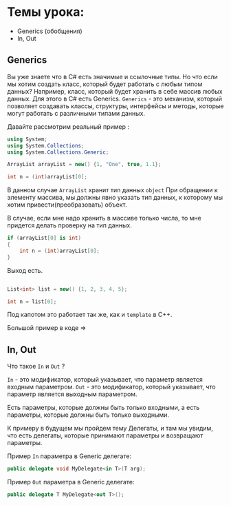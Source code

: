 ﻿# Темы урока: 
* Generics (обобщения)
* In, Out
## Generics

Вы уже знаете что в C# есть значимые и ссылочные типы.
Но что если мы хотим создать класс, который будет работать с любым типом данных?
Например, класс, который будет хранить в себе массив любых данных.
Для этого в C# есть Generics.
`Generics` - это механизм, который позволяет создавать классы, структуры, интерфейсы и методы, которые могут работать с различными типами данных.


Давайте рассмотрим реальный пример :

```csharp
using System;
using System.Collections;
using System.Collections.Generic;

ArrayList arrayList = new() {1, "One", true, 1.1};

int n = (int)arrayList[0];
```

В данном случае `ArrayList` хранит тип данных `object`
При обращении к элементу массива,
мы должны явно указать тип данных,
к которому мы хотим привести(преобразовать) объект.

В случае, если мне  надо хранить в массиве только числа, то мне придется делать проверку на тип данных.
```csharp
if (arrayList[0] is int)
{
    int n = (int)arrayList[0];
}
```

Выход есть.

```csharp

List<int> list = new() {1, 2, 3, 4, 5};

int n = list[0];
```
Под капотом это работает так же, как и `template` в C++.

Большой пример в коде =>

## In, Out

Что такое `In` и `Out` ?

`In` - это модификатор, который указывает, что параметр является входным параметром.
`Out` - это модификатор, который указывает, что параметр является выходным параметром.

Есть параметры, которые должны быть только входными, а есть параметры, которые должны быть только выходными.

К примеру в будущем мы пройдем тему Делегаты, и там мы увидим, что есть делегаты, которые принимают параметры и возвращают параметры.

Пример `In` параметра в Generic делегате:

```csharp
public delegate void MyDelegate<in T>(T arg);
```
Пример `Out` параметра в Generic делегате:

```csharp
public delegate T MyDelegate<out T>();
```



